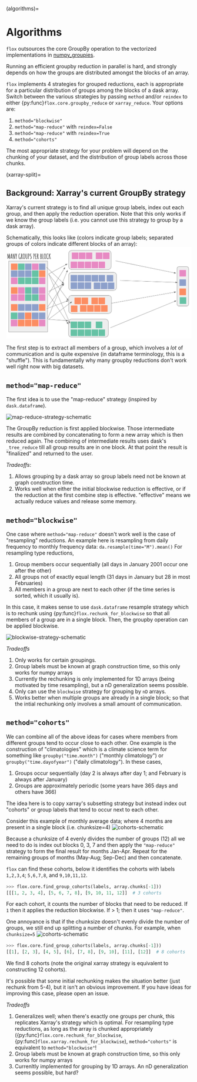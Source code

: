 (algorithms)=
# Algorithms

`flox` outsources the core GroupBy operation to the vectorized implementations in
[numpy_groupies](https://github.com/ml31415/numpy-groupies).

Running an efficient groupby reduction in parallel is hard, and strongly depends on how the
groups are distributed amongst the blocks of an array.

`flox` implements 4 strategies for
grouped reductions, each is appropriate for a particular distribution of groups
among the blocks of a dask array. Switch between the various strategies by passing `method`
and/or `reindex` to either {py:func}`flox.core.groupby_reduce` or `xarray_reduce`.
Your options are:
1. `method="blockwise"`
1. `method="map-reduce"` with `reindex=False`
1. `method="map-reduce"` with `reindex=True`
1. `method="cohorts"`

The most appropriate strategy for your problem will depend on the chunking of your dataset,
and the distribution of group labels across those chunks.

(xarray-split)=
## Background: Xarray's current GroupBy strategy

Xarray's current strategy is to find all unique group labels, index out each group,
and then apply the reduction operation. Note that this only works if we know the group
labels (i.e. you cannot use this strategy to group by a dask array).

Schematically, this looks like (colors indicate group labels; separated groups of colors
indicate different blocks of an array):
![xarray-current-strategy](../diagrams/split-reduce.png)

The first step is to extract all members of a group, which involves a *lot* of
communication and is quite expensive (in dataframe terminology, this is a "shuffle").
This is fundamentally why many groupby reductions don't work well right now with
big datasets.

## `method="map-reduce"`

The first idea is to use the "map-reduce" strategy (inspired by `dask.dataframe`).

![map-reduce-strategy-schematic](/../diagrams/map-reduce.png)

The GroupBy reduction is first applied blockwise. Those intermediate results are
combined by concatenating to form a new array which is then reduced
again. The combining of intermediate results uses dask\'s `_tree_reduce`
till all group results are in one block. At that point the result is
\"finalized\" and returned to the user.

*Tradeoffs*:
1. Allows grouping by a dask array so group labels need not be known at graph construction
   time.
1. Works well when either the initial blockwise reduction is effective, or if the
   reduction at the first combine step is effective. "effective" means we actually
   reduce values and release some memory.

## `method="blockwise"`

One case where `method="map-reduce"` doesn't work well is the case of "resampling" reductions. An
example here is resampling from daily frequency to monthly frequency data:  `da.resample(time="M").mean()`
For resampling type reductions,
1. Group members occur sequentially (all days in January 2001 occur one after the other)
2. All groups not of exactly equal length (31 days in January but 28 in most Februaries)
3. All members in a group are next to each other (if the time series is sorted, which it
   usually is).

In this case, it makes sense to use `dask.dataframe` resample strategy which is to rechunk using {py:func}`flox.rechunk_for_blockwise`
so that all members of a group are in a single block. Then, the groupby operation can be applied blockwise.

![blockwise-strategy-schematic](/../diagrams/new-blockwise.svg)

*Tradeoffs*
1. Only works for certain groupings.
1. Group labels must be known at graph construction time, so this only works for numpy arrays
1. Currently the rechunking is only implemented for 1D arrays (being motivated by time resampling),
   but a nD generalization seems possible.
1. Only can use the `blockwise` strategy for grouping by `nD` arrays.
1. Works better when multiple groups are already in a single block; so that the intial
   rechunking only involves a small amount of communication.

## `method="cohorts"`

We can combine all of the above ideas for cases where members from different groups tend to occur close to each other.
One example is the construction of "climatologies" which is a climate science term for something like `groupby("time.month")`
("monthly climatology") or `groupby("time.dayofyear")` ("daily climatology"). In these cases,
1. Groups occur sequentially (day 2 is always after day 1; and February is always after January)
2. Groups are approximately periodic (some years have 365 days and others have 366)

The idea here is to copy xarray's subsetting strategy but instead index out "cohorts" or group labels
that tend to occur next to each other.

Consider this example of monthly average data; where 4 months are present in a single block (i.e. chunksize=4)
![cohorts-schematic](/../diagrams/cohorts-month-chunk4.png)

Because a chunksize of 4 evenly divides the number of groups (12) all we need to do is index out blocks
0, 3, 7 and then apply the `"map-reduce"` strategy to form the final result for months Jan-Apr. Repeat for the
remaining groups of months (May-Aug; Sep-Dec) and then concatenate.

`flox` can find these cohorts, below it identifies the cohorts with labels `1,2,3,4`; `5,6,7,8`, and `9,10,11,12`.
``` python
>>> flox.core.find_group_cohorts(labels, array.chunks[-1]))
[[[1, 2, 3, 4], [5, 6, 7, 8], [9, 10, 11, 12]]  # 3 cohorts
```
For each cohort, it counts the number of blocks that need to be reduced. If `1` then it applies the reduction blockwise.
If > 1; then it uses `"map-reduce"`.

One annoyance is that if the chunksize doesn't evenly divide the number of groups, we still end up splitting a number of chunks.
For example, when `chunksize=5`
![cohorts-schematic](/../diagrams/cohorts-month-chunk5.png)

``` python
>>> flox.core.find_group_cohorts(labels, array.chunks[-1]))
[[1], [2, 3], [4, 5], [6], [7, 8], [9, 10], [11], [12]]  # 8 cohorts
```
We find 8 cohorts (note the original xarray strategy is equivalent to constructing 12 cohorts).

It's possible that some initial rechunking makes the situation better (just rechunk from 5-4), but it isn't an obvious improvement.
If you have ideas for improving this case, please open an issue.

*Tradeoffs*
1. Generalizes well; when there's exactly one groups per chunk, this replicates Xarray's
   strategy which is optimal. For resampling type reductions, as long as the array
   is chunked appropriately ({py:func}`flox.core.rechunk_for_blockwise`, {py:func}`flox.xarray.rechunk_for_blockwise`), `method="cohorts"` is equivalent to `method="blockwise"`!
1. Group labels must be known at graph construction time, so this only works for numpy arrays
1. Currenltly implemented for grouping by 1D arrays. An nD generalization seems possible,
   but hard?
